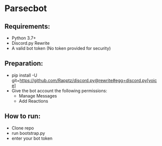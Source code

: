 # Parsecbot

## Requirements:
- Python 3.7+
- Discord.py Rewrite
- A valid bot token (No token provided for security)

## Preparation:
- pip install -U git+https://github.com/Rapptz/discord.py@rewrite#egg=discord.py[voice]
- Give the bot account the following permissions:
  - Manage Messages
  - Add Reactions

## How to run:
- Clone repo
- run bootstrap.py
- enter your bot token

